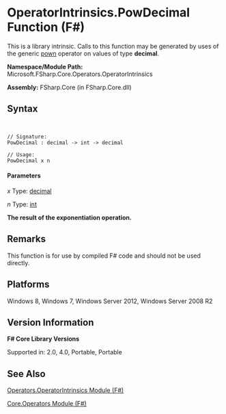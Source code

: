 # OperatorIntrinsics.PowDecimal Function (F#)

This is a library intrinsic. Calls to this function may be generated by uses of the generic [pown](http://msdn.microsoft.com/en-us/library/c6163b1d-a8f9-4a87-8704-f34d8b2918ff) operator on values of type **decimal**.

**Namespace/Module Path:** Microsoft.FSharp.Core.Operators.OperatorIntrinsics

**Assembly:** FSharp.Core (in FSharp.Core.dll)


## Syntax


```


// Signature:
PowDecimal : decimal -> int -> decimal

// Usage:
PowDecimal x n

```



#### Parameters
*x*
Type: [decimal](http://msdn.microsoft.com/en-us/library/9d557533-316c-4b5c-aed5-4d35506f6c3e)


*n*
Type: [int](http://msdn.microsoft.com/en-us/library/025d5455-3622-4ea5-9573-3ecbd4ee1375)



**The result of the exponentiation operation.**
## Remarks
This function is for use by compiled F# code and should not be used directly.


## Platforms
Windows 8, Windows 7, Windows Server 2012, Windows Server 2008 R2


## Version Information
**F# Core Library Versions**

Supported in: 2.0, 4.0, Portable, Portable




## See Also
[Operators.OperatorIntrinsics Module &#40;F&#35;&#41;](Operators.OperatorIntrinsics-Module-%28FSharp%29.md)

[Core.Operators Module &#40;F&#35;&#41;](Core.Operators-Module-%28FSharp%29.md)

